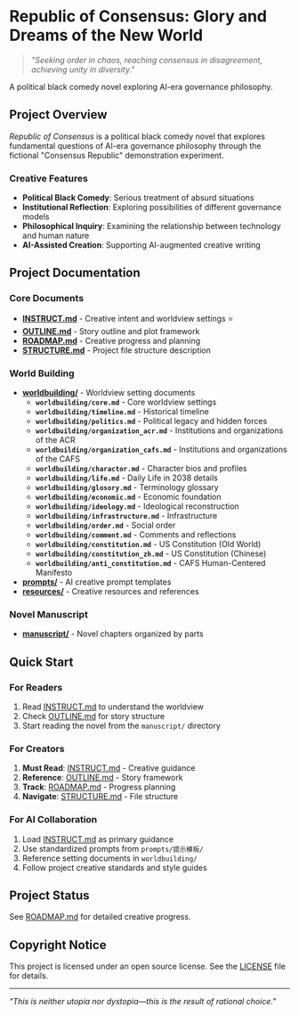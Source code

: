 # Republic of Consensus: Glory and Dreams of the New World

> *"Seeking order in chaos, reaching consensus in disagreement, achieving unity in diversity."*

A political black comedy novel exploring AI-era governance philosophy.

## Project Overview

*Republic of Consensus* is a political black comedy novel that explores fundamental questions of AI-era governance philosophy through the fictional "Consensus Republic" demonstration experiment.

### Creative Features
- **Political Black Comedy**: Serious treatment of absurd situations
- **Institutional Reflection**: Exploring possibilities of different governance models
- **Philosophical Inquiry**: Examining the relationship between technology and human nature
- **AI-Assisted Creation**: Supporting AI-augmented creative writing

## Project Documentation

### Core Documents
- **[INSTRUCT.md](INSTRUCT.md)** - Creative intent and worldview settings ⭐
- **[OUTLINE.md](OUTLINE.md)** - Story outline and plot framework
- **[ROADMAP.md](ROADMAP.md)** - Creative progress and planning
- **[STRUCTURE.md](STRUCTURE.md)** - Project file structure description

### World Building
- **[worldbuilding/](worldbuilding/)** - Worldview setting documents
  - **`worldbuilding/core.md`** - Core worldview settings
  - **`worldbuilding/timeline.md`** - Historical timeline
  - **`worldbuilding/politics.md`** - Political legacy and hidden forces
  - **`worldbuilding/organization_acr.md`** - Institutions and organizations of the ACR
  - **`worldbuilding/organization_cafs.md`** - Institutions and organizations of the CAFS
  - **`worldbuilding/charactor.md`** - Character bios and profiles
  - **`worldbuilding/life.md`** - Daily Life in 2038 details
  - **`worldbuilding/glosory.md`** - Terminology glossary
  - **`worldbuilding/economic.md`** - Economic foundation
  - **`worldbuilding/ideology.md`** - Ideological reconstruction
  - **`worldbuilding/infrastructure.md`** - Infrastructure
  - **`worldbuilding/order.md`** - Social order
  - **`worldbuilding/comment.md`** - Comments and reflections
  - **`worldbuilding/constitution.md`** - US Constitution (Old World)
  - **`worldbuilding/constitution_zh.md`** - US Constitution (Chinese)
  - **`worldbuilding/anti_constitution.md`** - CAFS Human-Centered Manifesto
- **[prompts/](prompts/)** - AI creative prompt templates
- **[resources/](resources/)** - Creative resources and references

### Novel Manuscript
- **[manuscript/](manuscript/)** - Novel chapters organized by parts

## Quick Start

### For Readers
1. Read [INSTRUCT.md](INSTRUCT.md) to understand the worldview
2. Check [OUTLINE.md](OUTLINE.md) for story structure
3. Start reading the novel from the `manuscript/` directory

### For Creators
1. **Must Read**: [INSTRUCT.md](INSTRUCT.md) - Creative guidance
2. **Reference**: [OUTLINE.md](OUTLINE.md) - Story framework
3. **Track**: [ROADMAP.md](ROADMAP.md) - Progress planning
4. **Navigate**: [STRUCTURE.md](STRUCTURE.md) - File structure

### For AI Collaboration
1. Load [INSTRUCT.md](INSTRUCT.md) as primary guidance
2. Use standardized prompts from `prompts/提示模板/`
3. Reference setting documents in `worldbuilding/`
4. Follow project creative standards and style guides

## Project Status

See [ROADMAP.md](ROADMAP.md) for detailed creative progress.

## Copyright Notice

This project is licensed under an open source license. See the [LICENSE](LICENSE) file for details.

---

*"This is neither utopia nor dystopia—this is the result of rational choice."*

